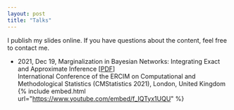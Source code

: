 ```yaml
---
layout: post
title: "Talks"
---
```


I publish my slides online. If you have questions about the content, feel free to contact me.



- 2021, Dec 19, Marginalization in Bayesian Networks: Integrating Exact and Approximate Inference [[PDF](https://nbviewer.org/github/fritzbayer/fritzbayer.github.io/blob/master/presentation_04_CMS2021.pdf)]  
  International Conference of the ERCIM on Computational and Methodological Statistics (CMStatistics 2021), London, United Kingdom  
  {% include embed.html url="https://www.youtube.com/embed/f_IQTyx1UQU" %}

